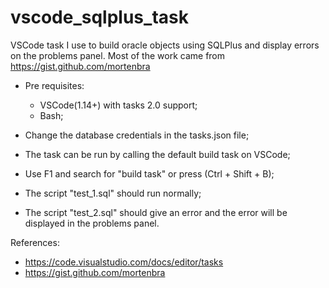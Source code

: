 # vscode_sqlplus_task
VSCode task I use to build oracle objects using SQLPlus and display errors on the problems panel.
Most of the work came from https://gist.github.com/mortenbra

* Pre requisites:
  * VSCode(1.14+) with tasks 2.0 support;
  * Bash;

* Change the database credentials in the tasks.json file;
* The task can be run by calling the default build task on VSCode;
* Use F1 and search for "build task" or press (Ctrl + Shift + B);
* The script "test_1.sql" should run normally;
* The script "test_2.sql" should give an error and the error will be displayed in the problems panel.

References:
* https://code.visualstudio.com/docs/editor/tasks
* https://gist.github.com/mortenbra
